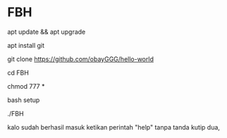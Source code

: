 # FBH

apt update && apt upgrade

apt install git

git clone https://github.com/obayGGG/hello-world

cd FBH

chmod 777 *

bash setup

./FBH

kalo sudah berhasil masuk ketikan perintah
"help" tanpa tanda kutip dua,

